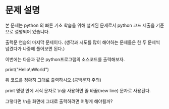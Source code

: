 # 문제 설명

본 문제는 python 의 빠른 기초 학습을 위해 설계된 문제로서 python 코드 제출을 기준으로 설명되어 있습니다.

출력문 연습의 마지막 문제이다.
(생각과 시도를 많이 해야하는 문제들은 한 두 문제씩 넘겼다가 나중에 풀어보면 된다.)

이번에는 다음과 같은 python프로그램의 소스코드를 출력해보자.

print("Hello\nWorld")

위 코드를 정확히 그대로 출력하시오.(공백문자 주의)

print 명령 안에 서식 문자로 \n을 사용하면 줄 바꿈(new line) 문자로 사용된다.

그렇다면 \n을 화면에 그대로 출력하려면 어떻게 해야될까?
